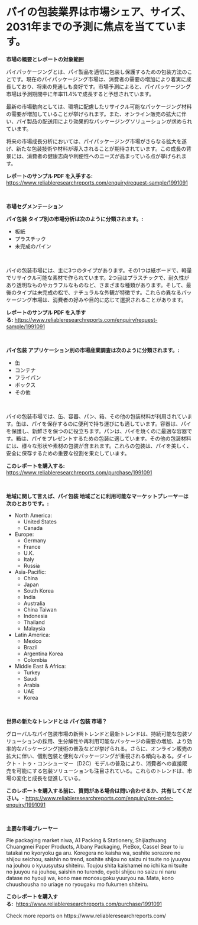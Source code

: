 <p><h1>パイの包装業界は市場シェア、サイズ、2031年までの予測に焦点を当てています。</h1></p><p><strong>市場の概要とレポートの対象範囲</strong></p>
<p><p>パイパッケージングとは、パイ製品を適切に包装し保護するための包装方法のことです。現在のパイパッケージング市場は、消費者の需要の増加により着実に成長しており、将来の見通しも良好です。市場予測によると、パイパッケージング市場は予測期間中に年率11.4%で成長すると予想されています。</p><p>最新の市場動向としては、環境に配慮したリサイクル可能なパッケージング材料の需要が増加していることが挙げられます。また、オンライン販売の拡大に伴い、パイ製品の配送用により効果的なパッケージングソリューションが求められています。</p><p>将来の市場成長分析においては、パイパッケージング市場がさらなる拡大を遂げ、新たな包装技術や材料が導入されることが期待されています。この成長の背景には、消費者の健康志向や利便性へのニーズが高まっている点が挙げられます。</p></p>
<p><strong>レポートのサンプル PDF を入手する:</strong> <a href="https://www.reliableresearchreports.com/enquiry/request-sample/1991091">https://www.reliableresearchreports.com/enquiry/request-sample/1991091</a></p>
<p>&nbsp;</p>
<p><strong>市場セグメンテーション</strong></p>
<p><strong>パイ包装 タイプ別の市場分析は次のように分類されます。:</strong></p>
<p><ul><li>板紙</li><li>プラスチック</li><li>未完成のパイン</li></ul></p>
<p>&nbsp;</p>
<p><p>パイの包装市場には、主に3つのタイプがあります。その1つは紙ボードで、軽量でリサイクル可能な素材で作られています。2つ目はプラスチックで、耐久性があり透明なものやカラフルなものなど、さまざまな種類があります。そして、最後のタイプは未完成の松で、ナチュラルな外観が特徴です。これらの異なるパッケージング市場は、消費者の好みや目的に応じて選択されることがあります。</p></p>
<p><strong>レポートのサンプル PDF を入手する:</strong>&nbsp;<a href="https://www.reliableresearchreports.com/enquiry/request-sample/1991091">https://www.reliableresearchreports.com/enquiry/request-sample/1991091</a></p>
<p>&nbsp;</p>
<p><strong> パイ包装 アプリケーション別の市場産業調査は次のように分類されます。:</strong></p>
<p><ul><li>缶</li><li>コンテナ</li><li>フライパン</li><li>ボックス</li><li>その他</li></ul></p>
<p>&nbsp;</p>
<p><p>パイの包装市場では、缶、容器、パン、箱、その他の包装材料が利用されています。缶は、パイを保存するのに便利で持ち運びにも適しています。容器は、パイを保護し、新鮮さを保つのに役立ちます。パンは、パイを焼くのに最適な容器です。箱は、パイをプレゼントするための包装に適しています。その他の包装材料には、様々な形状や素材の包装が含まれます。これらの包装は、パイを美しく、安全に保存するための重要な役割を果たしています。</p></p>
<p><strong>このレポートを購入する:</strong>&nbsp; <a href="https://www.reliableresearchreports.com/purchase/1991091">https://www.reliableresearchreports.com/purchase/1991091</a></p>
<p>&nbsp;</p>
<p><strong>地域に関して言えば、パイ包装 地域ごとに利用可能なマーケットプレーヤーは次のとおりです。:</strong></p>
<p><ul>
    <li>
        North America:
        <ul>
            <li>United States</li>
            <li>Canada</li>
        </ul>
    </li>
    <li>
        Europe:
        <ul>
            <li>Germany</li>
            <li>France</li>
            <li>U.K.</li>
            <li>Italy</li>
            <li>Russia</li>
        </ul>
    </li>
    <li>
        Asia-Pacific:
        <ul>
            <li>China</li>
            <li>Japan</li>
            <li>South Korea</li>
            <li>India</li>
            <li>Australia</li>
            <li>China Taiwan</li>
            <li>Indonesia</li>
            <li>Thailand</li>
            <li>Malaysia</li>
        </ul>
    </li>
    <li>
        Latin America:
        <ul>
            <li>Mexico</li>
            <li>Brazil</li>
            <li>Argentina Korea</li>
            <li>Colombia</li>
        </ul>
    </li>
    <li>
        Middle East & Africa:
        <ul>
            <li>Turkey</li>
            <li>Saudi</li>
            <li>Arabia</li>
            <li>UAE</li>
            <li>Korea</li>
        </ul>
    </li>
    </ul></p>
<p>&nbsp;</p>
<p><strong>世界の新たなトレンドとは パイ包装 市場？</strong></p>
<p><p>グローバルなパイ包装市場の新興トレンドと最新トレンドは、持続可能な包装ソリューションの採用、生分解性や再利用可能なパッケージの需要の増加、より効率的なパッケージング技術の普及などが挙げられる。さらに、オンライン販売の拡大に伴い、個別包装と便利なパッケージングが重視される傾向もある。ダイレクト・トゥ・コンシューマー（D2C）モデルの普及により、消費者への直接販売を可能にする包装ソリューションも注目されている。これらのトレンドは、市場の変化と成長を促進している。</p></p>
<p><strong>このレポートを購入する前に、質問がある場合は問い合わせるか、共有してください。</strong>- <a href="https://www.reliableresearchreports.com/enquiry/pre-order-enquiry/1991091">https://www.reliableresearchreports.com/enquiry/pre-order-enquiry/1991091</a></p>
<p>&nbsp;</p>
<p><strong>主要な市場プレーヤー</strong></p>
<p><p>Pie packaging market niwa, A1 Packing & Stationery, Shijiazhuang Chuangmei Paper Products, Albany Packaging, PieBox, Cassel Bear to iu tatakai no kyoryoku ga aru. Koregera no kaisha wa, soshite sorezore no shijou seichou, saishin no trend, soshite shijou no saizu ni tsuite no jyuuyou na jouhou o kyuusyutsu shiteiru. Toujou shita kaishamei no ichi ka ni tsuite no juuyou na jouhou, saishin no turendo, oyobi shijou no saizu ni naru datase no hyouji wa, kono mae monosugoku yuuryou na. Mata, kono chuushousha no uriage no ryougaku mo fukumen shiteiru.</p></p>
<p><strong>このレポートを購入する:</strong>&nbsp;&nbsp;<a href="https://www.reliableresearchreports.com/purchase/1991091">https://www.reliableresearchreports.com/purchase/1991091</a></p>
<p>Check more reports on https://www.reliableresearchreports.com/</p>
